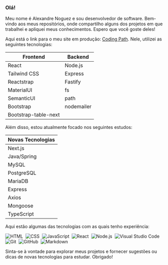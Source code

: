 ### Olá!

Meu nome é Alexandre Noguez e sou desenvolvedor de software. Bem-vindo aos meus repositórios, onde compartilho alguns dos projetos em que trabalhei e apliquei meus conhecimentos. Espero que você goste deles!

Aqui está o link para o meu site em produção: [Coding Path](https://codingpath-alexandrenoguez.vercel.app/). Nele, utilizei as seguintes tecnologias:

| Frontend            | Backend           |
| ------------------- | ----------------- |
| React               | Node.js           |
| Tailwind CSS        | Express           |
| Reactstrap          | Fastify           |
| MaterialUI          | fs                |
| SemanticUI          | path              |
| Bootstrap           | nodemailer        |
| Bootstrap-table-next|                   |

Além disso, estou atualmente focado nos seguintes estudos:

| Novas Tecnologias   |
| ------------------- |
| Next.js             |
| Java/Spring         |
| MySQL               |
| PostgreSQL          |
| MariaDB             |
| Express             |
| Axios               |
| Mongoose            |
| TypeScript          |

Aqui estão algumas das tecnologias com as quais tenho experiência:

![HTML](https://img.shields.io/badge/-HTML-05122A?style=flat&logo=HTML5)&nbsp;
![CSS](https://img.shields.io/badge/-CSS-05122A?style=flat&logo=CSS3&logoColor=1572B6)&nbsp;
![JavaScript](https://img.shields.io/badge/-JavaScript-05122A?style=flat&logo=javascript)&nbsp;
![React](https://img.shields.io/badge/-React-05122A?style=flat&logo=react)&nbsp;
![Node.js](https://img.shields.io/badge/-Node.js-05122A?style=flat&logo=node.js)&nbsp;
![Visual Studio Code](https://img.shields.io/badge/-Visual%20Studio%20Code-05122A?style=flat&logo=visual-studio-code&logoColor=007ACC)&nbsp;
![Git](https://img.shields.io/badge/-Git-05122A?style=flat&logo=git)&nbsp;
![GitHub](https://img.shields.io/badge/-GitHub-05122A?style=flat&logo=github)&nbsp;
![Markdown](https://img.shields.io/badge/-Markdown-05122A?style=flat&logo=markdown)&nbsp;

Sinta-se à vontade para explorar meus projetos e fornecer sugestões ou dicas de novas tecnologias para estudar. Obrigado!

